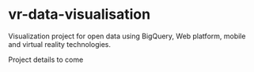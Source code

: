# vr-data-visualisation

Visualization project for open data using BigQuery, Web platform, mobile and virtual reality technologies.

Project details to come

